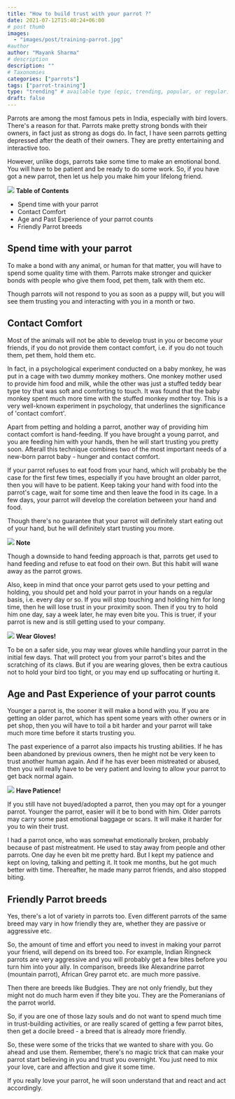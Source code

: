 ```yaml
---
title: "How to build trust with your parrot ?"
date: 2021-07-12T15:40:24+06:00
# post thumb
images:
  - "images/post/training-parrot.jpg"
#author
author: "Mayank Sharma"
# description
description: ""
# Taxonomies
categories: ["parrots"]
tags: ["parrot-training"]
type: "trending" # available type (epic, trending, popular, or regular)
draft: false
---
```


Parrots are among the most famous pets in India, especially with bird lovers. There's a reason for that. Parrots make pretty strong bonds with their owners, in fact just as strong as dogs do. In fact, I have seen parrots getting depressed after the death of their owners. They are pretty entertaining and interactive too.  

However, unlike dogs, parrots take some time to make an emotional bond. You will have to be patient and be ready to do some work. So, if you have got a new parrot, then let us help you make him your lifelong friend. 

<div class="toc-mak">
<img src="../../images/pencil.png">
<b>Table of Contents</b>
<ul>
<li>Spend time with your parrot</li>
<li>Contact Comfort</li>
<li>Age and Past Experience of your parrot counts</li>
<li>Friendly Parrot breeds</li>
</ul>
</div>

## Spend time with your parrot

To make a bond with any animal, or human for that matter, you will have to spend some quality time with them. Parrots make stronger and quicker bonds with people who give them food, pet them, talk with them etc. 

Though parrots will not respond to you as soon as a puppy will, but you will see them trusting you and interacting with you in a month or two. 


## Contact Comfort 

Most of the animals will not be able to develop trust in you or become your friends, if you do not provide them contact comfort, i.e. if you do not touch them, pet them, hold them etc. 

In fact, in a psychological experiment conducted on a baby monkey, he was put in a cage with two dummy monkey mothers. One monkey mother used to provide him food and milk, while the other was just a stuffed teddy bear type toy that was soft and comforting to touch. It was found that the baby monkey spent much more time with the stuffed monkey mother toy. This is a very well-known experiment in psychology, that underlines the significance of 'contact comfort'. 

Apart from petting and holding a parrot, another way of providing him contact comfort is hand-feeding. If you have brought a young parrot, and you are feeding him with your hands, then he will start trusting you pretty soon. Afterall this technique combines two of the most important needs of a new-born parrot baby - hunger and contact comfort. 

If your parrot refuses to eat food from your hand, which will probably be the case for the first few times, especially if you have brought an older parrot, then you will have to be patient. Keep taking your hand with food into the parrot's cage, wait for some time and then leave the food in its cage. In a few days, your parrot will develop the corelation between your hand and food. 

Though there's no guarantee that your parrot will definitely start eating out of your hand, but he will definitely start trusting you more. 

<div class="toc-mak">
  <img src="../../../images/pencil.png">
  <b>Note</b><br>

Though a downside to hand feeding approach is that, parrots get used to hand feeding and refuse to eat food on their own. But this habit will wane away as the parrot grows. 
</div>

Also, keep in mind that once your parrot gets used to your petting and holding, you should pet and hold your parrot in your hands on a regular basis, i.e. every day or so. If you will stop touching and holding him for long time, then he will lose trust in your proximity soon. Then if you try to hold him one day, say a week later, he may even bite you. This is truer, if your parrot is new and is still getting used to your company. 

<div class="toc-mak">
  <img src="../../../images/pencil.png">
  <b>Wear Gloves!</b><br>

To be on a safer side, you may wear gloves while handling your parrot in the initial few days. That will protect you from your parrot's bites and the scratching of its claws. But if you are wearing gloves, then be extra cautious not to hold your bird too tight, or you may end up suffocating or hurting it. 
</div>


## Age and Past Experience of your parrot counts

Younger a parrot is, the sooner it will make a bond with you. If you are getting an older parrot, which has spent some years with other owners or in pet shop, then you will have to toil a bit harder and your parrot will take much more time before it starts trusting you. 

The past experience of a parrot also impacts his trusting abilities. If he has been abandoned by previous owners, then he might not be very keen to trust another human again. And if he has ever been mistreated or abused, then you will really have to be very patient and loving to allow your parrot to get back normal again. 

<div class="toc-mak">
  <img src="../../../images/pencil.png">
  <b>Have Patience!</b><br>

If you still have not buyed/adopted a parrot, then you may opt for a younger parrot. Younger the parrot, easier will it be to bond with him. Older parrots may carry some past emotional baggage or scars. It will make it harder for you to win their trust. 

I had a parrot once, who was somewhat emotionally broken, probably because of past mistreatment. He used to stay away from people and other parrots. One day he even bit me pretty hard. But I kept my patience and kept on loving, talking and petting it. It took me months, but he got much better with time. Thereafter, he made many parrot friends, and also stopped biting. 
</div>


## Friendly Parrot breeds

Yes, there's a lot of variety in parrots too. Even different parrots of the same breed may vary in how friendly they are, whether they are passive or aggressive etc. 

So, the amount of time and effort you need to invest in making your parrot your friend, will depend on its breed too. For example, Indian Ringneck parrots are very aggressive and you will probably get a few bites before you turn him into your ally. In comparison, breeds like Alexandrine parrot (mountain parrot), African Grey parrot etc. are much more passive. 

Then there are breeds like Budgies. They are not only friendly, but they might not do much harm even if they bite you. They are the Pomeranians of the parrot world. 

So, if you are one of those lazy souls and do not want to spend much time in trust-building activities, or are really scared of getting a few parrot bites, then get a docile breed - a breed that is already more friendly. 


So, these were some of the tricks that we wanted to share with you. Go ahead and use them. Remember, there's no magic trick that can make your parrot start believing in you and trust you overnight. You just need to mix your love, care and affection and give it some time. 

If you really love your parrot, he will soon understand that and react and act accordingly. 

